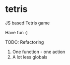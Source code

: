 # tetris
JS based Tetris game

Have fun :)

TODO: Refactoring
1. One function - one action
2. A lot less globals
